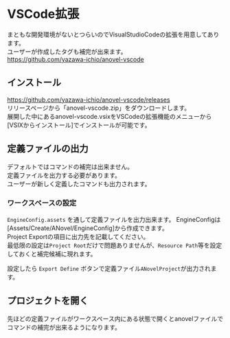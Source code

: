 # VSCode拡張
まともな開発環境がないとつらいのでVisualStudioCodeの拡張を用意してあります。  
ユーザーが作成したタグも補完が出来ます。  
https://github.com/yazawa-ichio/anovel-vscode

## インストール
https://github.com/yazawa-ichio/anovel-vscode/releases  
リリースページから「anovel-vscode.zip」をダウンロードします。  
展開した中にあるanovel-vscode.vsixをVSCodeの拡張機能のメニューから[VSIXからインストール]でインストールが可能です。

## 定義ファイルの出力
デフォルトではコマンドの補完は出来ません。  
定義ファイルを出力する必要があります。  
ユーザーが新しく定義したコマンドも出力されます。  

### ワークスペースの設定
`EngineConfig.assets` を通して定義ファイルを出力出来ます。
EngineConfigは[Assets/Create/ANovel/EngineConfig]から作成できます。  
Project Exportの項目に出力先を記載してください。  
最低限の設定は`Project Root`だけで問題ありませんが、`Resource Path`等を設定しておくと補完候補に現れます。

設定したら `Export Define` ボタンで定義ファイル`ANovelProject`が出力されます。

## プロジェクトを開く
先ほどの定義ファイルがワークスペース内にある状態で開くとanovelファイルでコマンドの補完が出来るようになります。
